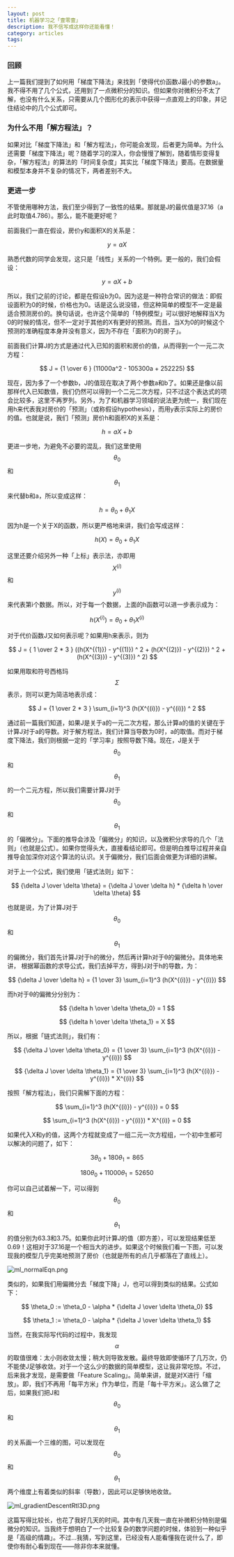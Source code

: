```yaml
---
layout: post
title: 机器学习之「壹零壹」
description: 我不信写成这样你还能看懂！
category: articles
tags: 
---
```

### 回顾
上一篇我们提到了如何用「梯度下降法」来找到「使得代价函数J最小的参数a」。我不得不用了几个公式，还用到了一点微积分的知识。但如果你对微积分不太了解，也没有什么关系，只需要从几个图形化的表示中获得一点直观上的印象，并记住结论中的几个公式即可。

### 为什么不用「解方程法」？
如果对比「梯度下降法」和「解方程法」，你可能会发现，后者更为简单。为什么还需要「梯度下降法」呢？随着学习的深入，你会慢慢了解到，随着情形变得复杂，「解方程法」的算法的「时间复杂度」其实比「梯度下降法」要高。在数据量和模型本身并不复杂的情况下，两者差别不大。

### 更进一步
不管使用哪种方法，我们至少得到了一致性的结果。那就是J的最优值是37.16（a此时取值4.786）。那么，能不能更好呢？

前面我们一直在假设，房价y和面积X的关系是：

$$ y = aX $$

熟悉代数的同学会发现，这只是「线性」关系的一个特例。更一般的，我们会假设：

$$ y = aX + b $$

所以，我们之前的讨论，都是在假设b为0。因为这是一种符合常识的做法：即假设面积为0的时候，价格也为0。话是这么说没错，但这种简单的模型不一定是最适合预测房价的。换句话说，也许这个简单的「特例模型」可以很好地解释当X为0的时候的情况，但不一定对于其他的X有更好的预测。而且，当X为0的时候这个预测的准确程度本身并没有意义，因为不存在「面积为0的房子」。

前面我们计算J的方式是通过代入已知的面积和房价的值，从而得到一个一元二次方程：

$$ J = {1 \over 6 } (11000a^2 - 105300a + 252225) $$

现在，因为多了一个参数b，J的值现在取决了两个参数a和b了。如果还是像以前那样代入已知数值，我们仍然可以得到一个二元二次方程，只不过这个表达式的项会比较多，这里不再罗列。另外，为了和机器学习领域的说法更为统一，我们现在用h来代表我对房价的「预测」（或称假设hypothesis），而用y表示实际上的房价的值。也就是说，我们「预测」房价h和面积X的关系是：

$$ h = aX + b $$

更进一步地，为避免不必要的混乱，我们这里使用$$\theta_0$$和$$\theta_1$$来代替b和a，所以变成这样：

$$ h = \theta_0 +\theta_1 X $$

因为h是一个关于X的函数，所以更严格地来讲，我们会写成这样：

$$ h(X) = \theta_0 +\theta_1 X $$

这里还要介绍另外一种「上标」表示法，亦即用$$X^{(i)}$$和$$y^{(i)}$$来代表第i个数据。所以，对于每一个数据，上面的h函数可以进一步表示成为：

$$ h(X^{(i)}) = \theta_0 +\theta_1 X^{(i)} $$

对于代价函数J又如何表示呢？如果用h来表示，则为

$$ J = { 1 \over 2 * 3 } ((h(X^{(1)}) - y^{(1)}) ^ 2  + (h(X^{(2)}) - y^{(2)}) ^ 2 + (h(X^{(3)}) - y^{(3)}) ^ 2) $$ 

如果用取和符号西格玛$$\Sigma$$表示，则可以更为简洁地表示成：

$$ J = {1 \over 2 * 3 } \sum_{i=1}^3 (h(X^{(i)})  - y^{(i)}) ^ 2  $$

通过前一篇我们知道，如果J是关于a的一元二次方程，那么计算a的值的关键在于计算J对于a的导数。对于解方程法，我们计算当导数为0时，a的取值。而对于梯度下降法，我们则根据一定的「学习率」按照导数下降。现在，J是关于$$\theta_0$$和$$\theta_1$$的一个二元方程，所以我们需要计算J对于$$\theta_0$$和$$\theta_1$$的「偏微分」。下面的推导会涉及「偏微分」的知识，以及微积分求导的几个「法则」（也就是公式）。如果你觉得头大，直接看结论即可。但是明白推导过程并亲自推导会加深你对这个算法的认识。关于偏微分，我们后面会做更为详细的讲解。

对于上一个公式，我们使用「链式法则」如下：

$$ {\delta J \over \delta \theta} = {\delta J \over \delta h}  * {\delta h \over \delta \theta}  $$

也就是说，为了计算J对于$$\theta_0$$和$$\theta_1$$的偏微分，我们首先计算J对于h的微分，然后再计算h对于θ的偏微分。具体地来讲，
根据幂函数的求导公式，我们去掉平方，得到J对于h的导数，为：

$$ {\delta J \over \delta h} = {1 \over 3} \sum_{i=1}^3 (h(X^{(i)})  - y^{(i)})  $$ 

而h对于θ的偏微分分别为：

$$ {\delta h \over \delta \theta_0} = 1 $$ 

$$ {\delta h \over \delta \theta_1} = X $$ 

所以，根据「链式法则」，我们有：

$$ {\delta J \over \delta \theta_0} =  {1 \over 3} \sum_{i=1}^3 (h(X^{(i)})  - y^{(i)}) $$ 

$$ {\delta J \over \delta \theta_1} =  {1 \over 3} \sum_{i=1}^3 (h(X^{(i)})  - y^{(i)}) * X^{(i)} $$ 

按照「解方程法」，我们只需解下面的方程：

$$ \sum_{i=1}^3 (h(X^{(i)})  - y^{(i)}) = 0 $$

$$ \sum_{i=1}^3 (h(X^{(i)})  - y^{(i)}) * X^{(i)} = 0 $$ 

如果代入X和y的值，这两个方程就变成了一组二元一次方程组，一个初中生都可以解决的问题了，如下：

$$ 3\theta_0 + 180\theta_1 = 865 $$

$$ 180\theta_0 + 11000\theta_1 = 52650 $$

你可以自己试着解一下，可以得到$$\theta_0$$和$$\theta_1$$的值分别为63.3和3.75。如果你此时计算J的值（即方差），可以发现结果低至0.69！这相对于37.16是一个相当大的进步。如果这个时候我们看一下图，可以发现我的模型几乎完美地预测了房价（也就是所有的点几乎都落在了直线上）。

![ml_normalEqn.png](/images/ml_normalEqn.png)

类似的，如果我们用偏微分去「梯度下降」J，也可以得到类似的结果。公式如下：

$$ \theta_0 := \theta_0 - \alpha * {\delta J \over \delta \theta_0}  $$ 

$$ \theta_1 := \theta_0 - \alpha * {\delta J \over \delta \theta_1}  $$ 

当然，在我实际写代码的过程中，我发现$$\alpha$$的取值很难：太小则收敛太慢；稍大则导致发散。最终导致即使循环了几万次，仍不能使J足够收敛。对于一个这么少的数据的简单模型，这让我非常吃惊。不过，后来我才发现，是需要做「Feature Scaling」。简单来讲，就是对X进行「缩放」。即，我们不再用「每平方米」作为单位，而是「每十平方米」。这么做了之后，如果我们把J和$$\theta_0$$和$$\theta_1$$的关系画一个三维的图，可以发现在$$\theta_0$$和$$\theta_1$$两个维度上有着类似的斜率（导数），因此可以足够快地收敛。

![ml_gradientDescentRtl3D.png](/images/ml_gradientDescentRtl3D.png)

这篇写得比较长，也花了我好几天的时间。其中有几天我一直在补微积分特别是偏微分的知识。当我终于想明白了一个比较复杂的数学问题的时候，体验到一种似乎是「高级的情趣」。不过…我猜，写到这里，已经没有人能看懂我在说什么了，即使你有耐心看到现在——除非你本来就懂。